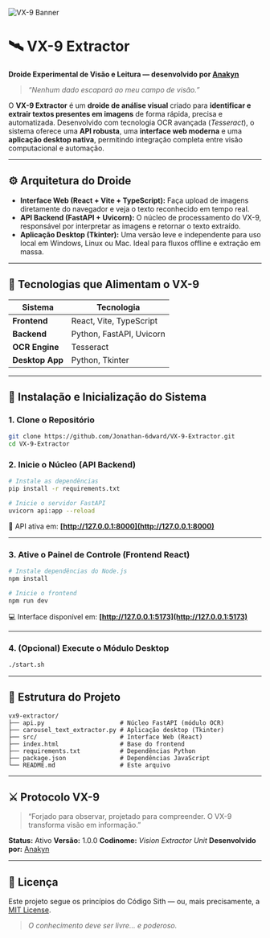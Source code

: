 ![VX-9 Banner](URL_DA_IMAGEM_DO_BANNER_AQUI)

# 🛰️ VX-9 Extractor

**Droide Experimental de Visão e Leitura — desenvolvido por [Anakyn](https://github.com/anakyn)**

> *“Nenhum dado escapará ao meu campo de visão.”*

O **VX-9 Extractor** é um **droide de análise visual** criado para **identificar e extrair textos presentes em imagens** de forma rápida, precisa e automatizada.
Desenvolvido com tecnologia OCR avançada (*Tesseract*), o sistema oferece uma **API robusta**, uma **interface web moderna** e uma **aplicação desktop nativa**, permitindo integração completa entre visão computacional e automação.

---

## ⚙️ **Arquitetura do Droide**

* **Interface Web (React + Vite + TypeScript):**
  Faça upload de imagens diretamente do navegador e veja o texto reconhecido em tempo real.
* **API Backend (FastAPI + Uvicorn):**
  O núcleo de processamento do VX-9, responsável por interpretar as imagens e retornar o texto extraído.
* **Aplicação Desktop (Tkinter):**
  Uma versão leve e independente para uso local em Windows, Linux ou Mac. Ideal para fluxos offline e extração em massa.

---

## 🔮 **Tecnologias que Alimentam o VX-9**

| Sistema         | Tecnologia               |
| --------------- | ------------------------ |
| **Frontend**    | React, Vite, TypeScript  |
| **Backend**     | Python, FastAPI, Uvicorn |
| **OCR Engine**  | Tesseract                |
| **Desktop App** | Python, Tkinter          |

---

## 🧩 **Instalação e Inicialização do Sistema**

### 1. Clone o Repositório

```bash
git clone https://github.com/Jonathan-6dward/VX-9-Extractor.git
cd VX-9-Extractor
```

### 2. Inicie o Núcleo (API Backend)

```bash
# Instale as dependências
pip install -r requirements.txt

# Inicie o servidor FastAPI
uvicorn api:app --reload
```

🔗 API ativa em: **[http://127.0.0.1:8000](http://127.0.0.1:8000)**

---

### 3. Ative o Painel de Controle (Frontend React)

```bash
# Instale dependências do Node.js
npm install

# Inicie o frontend
npm run dev
```

💻 Interface disponível em: **[http://127.0.0.1:5173](http://127.0.0.1:5173)**

---

### 4. (Opcional) Execute o Módulo Desktop

```bash
./start.sh
```

---

## 🧠 **Estrutura do Projeto**

```
vx9-extractor/
├── api.py                     # Núcleo FastAPI (módulo OCR)
├── carousel_text_extractor.py # Aplicação desktop (Tkinter)
├── src/                       # Interface Web (React)
├── index.html                 # Base do frontend
├── requirements.txt           # Dependências Python
├── package.json               # Dependências JavaScript
└── README.md                  # Este arquivo
```

---

## ⚔️ **Protocolo VX-9**

> “Forjado para observar, projetado para compreender.
> O VX-9 transforma visão em informação.”

**Status:** Ativo
**Versão:** 1.0.0
**Codinome:** *Vision Extractor Unit*
**Desenvolvido por:** [Anakyn](https://github.com/anakyn)

---

## 🩶 **Licença**

Este projeto segue os princípios do Código Sith — ou, mais precisamente, a [MIT License](LICENSE).

> *O conhecimento deve ser livre… e poderoso.*
